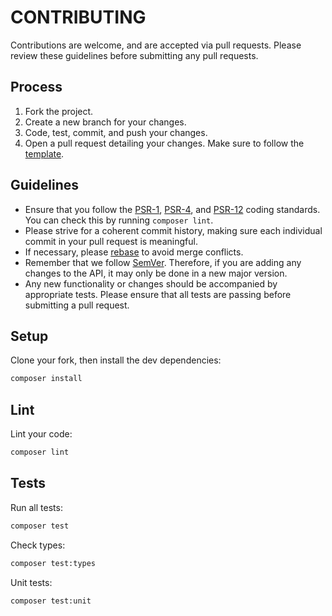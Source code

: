# CONTRIBUTING

Contributions are welcome, and are accepted via pull requests.
Please review these guidelines before submitting any pull requests.

## Process

1. Fork the project.
2. Create a new branch for your changes.
3. Code, test, commit, and push your changes.
4. Open a pull request detailing your changes. Make sure to follow the [template](.github/PULL_REQUEST_TEMPLATE.md).

## Guidelines

* Ensure that you follow the [PSR-1](https://www.php-fig.org/psr/psr-1/), [PSR-4](https://www.php-fig.org/psr/psr-4/), and [PSR-12](https://www.php-fig.org/psr/psr-12/) coding standards. You can check this by running `composer lint`.
* Please strive for a coherent commit history, making sure each individual commit in your pull request is meaningful.
* If necessary, please [rebase](https://git-scm.com/book/en/v2/Git-Branching-Rebasing) to avoid merge conflicts.
* Remember that we follow [SemVer](http://semver.org/). Therefore, if you are adding any changes to the API, it may only be done in a new major version.
* Any new functionality or changes should be accompanied by appropriate tests. Please ensure that all tests are passing before submitting a pull request.

## Setup

Clone your fork, then install the dev dependencies:
```bash
composer install
```
## Lint

Lint your code:
```bash
composer lint
```
## Tests

Run all tests:
```bash
composer test
```

Check types:
```bash
composer test:types
```

Unit tests:
```bash
composer test:unit
```

